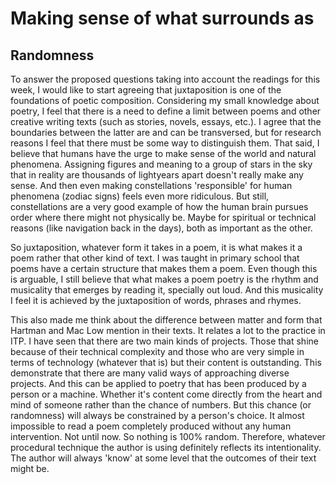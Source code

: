 # Making sense of what surrounds as
## Randomness

To answer the proposed questions taking into account the readings for this week, I would like to start agreeing that juxtaposition is one of the foundations of poetic composition. Considering my small knowledge about poetry, I feel that there is a need to define a limit between poems and other creative writing texts (such as stories, novels, essays, etc.). I agree that the boundaries between the latter are and can be transversed, but for research reasons I feel that there must be some way to distinguish them. That said, I believe that humans have the urge to make sense of the world and natural phenomena. Assigning figures and meaning to a group of stars in the sky that in reality are thousands of lightyears apart doesn't really make any sense. And then even making constellations 'responsible' for human phenomena (zodiac signs) feels even more ridiculous. But still, constellations are a very good example of how the human brain pursues order where there might not physically be. Maybe for spiritual or technical reasons (like navigation back in the days), both as important as the other.

So juxtaposition, whatever form it takes in a poem, it is what makes it a poem rather that other kind of text. I was taught in primary school that poems have a certain structure that makes them a poem. Even though this is arguable, I still believe that what makes a poem poetry is the rhythm and musicality that emerges by reading it, specially out loud. And this musicality I feel it is achieved by the juxtaposition of words, phrases and rhymes.

This also made me think about the difference between matter and form that Hartman and Mac Low mention in their texts. It relates a lot to the practice in ITP. I have seen that there are two main kinds of projects. Those that shine because of their technical complexity and those who are very simple in terms of technology (whatever that is) but their content is outstanding. This demonstrate that there are many valid ways of approaching diverse projects. And this can be applied to poetry that has been produced by a person or a machine. Whether it's content come directly from the heart and mind of someone rather than the chance of numbers. But this chance (or randomness) will always be constrained by a person's choice. It almost impossible to read a poem completely produced without any human intervention. Not until now. So nothing is 100% random. Therefore, whatever procedural technique the author is using definitely reflects its intentionality. The author will always 'know' at some level that the outcomes of their text might be.
